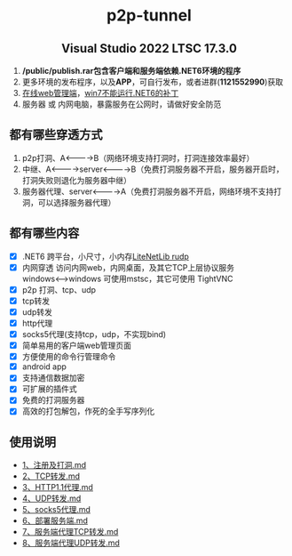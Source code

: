 <!--
 * @Author: snltty
 * @Date: 2021-08-22 14:09:03
 * @LastEditors: snltty
 * @LastEditTime: 2022-08-01 16:17:49
 * @version: v1.0.0
 * @Descripttion: 功能说明
 * @FilePath: \client.service.ui.webd:\Desktop\p2p-tunnel\README.md
-->
<div align="center">

# p2p-tunnel
## Visual Studio 2022 LTSC 17.3.0

</div>

1. **/public/publish.rar包含客户端和服务端依赖.NET6环境的程序**
2. 更多环境的发布程序，以及**APP**，可自行发布，或者进群(**1121552990**)获取
2. <a href="http://snltty.gitee.io/p2p-tunnel/" target="_blank">在线web管理端</a>，<a href="https://update7.simplix.info/UpdatePack7R2.exe" target="_blank">win7不能运行.NET6的补丁</a>
3. 服务器 或 内网电脑，暴露服务在公网时，请做好安全防范

## 都有哪些穿透方式
1. p2p打洞、A<---->B（网络环境支持打洞时，打洞连接效率最好）
2. 中继、A<---->server<---->B（免费打洞服务器不开启，服务器开启时，打洞失败则退化为服务器中继）
3. 服务器代理、server<---->A（免费打洞服务器不开启，网络环境不支持打洞，可以选择服务器代理）

## 都有哪些内容
- [x] .NET6 跨平台，小尺寸，小内存<a href="https://github.com/RevenantX/LiteNetLib" target="_blank">LiteNetLib rudp</a>
- [x] 内网穿透 访问内网web，内网桌面，及其它TCP上层协议服务<br>windows<-->windows 可使用mstsc，其它可使用 TightVNC
- [x] p2p 打洞、tcp、udp
- [x] tcp转发
- [x] udp转发
- [x] http代理
- [x] socks5代理(支持tcp，udp，不实现bind)
- [x] 简单易用的客户端web管理页面
- [x] 方便使用的命令行管理命令
- [x] android app
- [x] 支持通信数据加密
- [x] 可扩展的插件式
- [x] 免费的打洞服务器
- [x] 高效的打包解包，作死的全手写序列化

## 使用说明
- <a href="./public/md/1、注册及打洞.md">1、注册及打洞.md</a>
- <a href="./public/md/2、TCP转发.md">2、TCP转发.md</a>
- <a href="./public/md/3、HTTP1.1代理.md">3、HTTP1.1代理.md</a>
- <a href="./public/md/4、UDP转发.md">4、UDP转发.md</a>
- <a href="./public/md/5、socks5代理.md">5、socks5代理.md</a>
- <a href="./public/md/6、部署服务端.md">6、部署服务端.md</a>
- <a href="./public/md/7、服务端代理TCP转发.md">7、服务端代理TCP转发.md</a>
- <a href="./public/md/8、服务端代理UDP转发.md">8、服务端代理UDP转发.md</a>
